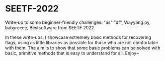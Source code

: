 # SEETF-2022
Write-up to some beginner-friendly challenges: "as" "df", Wayyang.py, babyreeee, Bestsoftware from SEETF 2022.  

In these write-ups, I showcase extremely basic methods for recovering flags, using as little libraries as possible for those who are not comfortable with them. The aim is to show that some basic problems can be solved with basic, primitive methods that is easy to understand for all. Enjoy~
